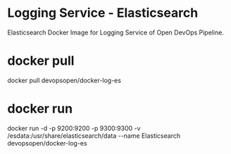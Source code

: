 # Logging Service - Elasticsearch
Elasticsearch Docker Image for Logging Service of Open DevOps Pipeline.

# docker pull
docker pull devopsopen/docker-log-es

# docker run
docker run -d -p 9200:9200 -p 9300:9300 -v /esdata:/usr/share/elasticsearch/data --name Elasticsearch devopsopen/docker-log-es
